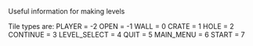 Useful information for making levels

Tile types are:
    PLAYER          = -2
    OPEN            = -1
    WALL            = 0
    CRATE           = 1 
    HOLE            = 2
    CONTINUE        = 3
    LEVEL_SELECT    = 4
    QUIT            = 5
    MAIN_MENU       = 6 
    START           = 7